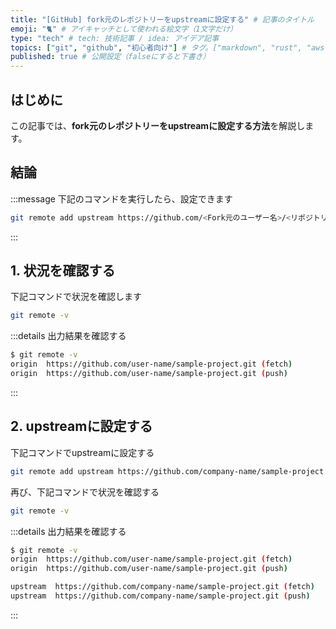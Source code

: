 ```yaml
---
title: "[GitHub] fork元のレポジトリーをupstreamに設定する" # 記事のタイトル
emoji: "🐈‍" # アイキャッチとして使われる絵文字（1文字だけ）
type: "tech" # tech: 技術記事 / idea: アイデア記事
topics: ["git", "github", "初心者向け"] # タグ。["markdown", "rust", "aws"]のように指定する
published: true # 公開設定（falseにすると下書き）
---
```



## はじめに

この記事では、**fork元のレポジトリーをupstreamに設定する方法**を解説します。

## 結論
:::message
下記のコマンドを実行したら、設定できます
```bash
git remote add upstream https://github.com/<Fork元のユーザー名>/<リポジトリ名>.git
```
:::

## 1. 状況を確認する
下記コマンドで状況を確認します
```bash
git remote -v
```

:::details 出力結果を確認する
```bash
$ git remote -v
origin  https://github.com/user-name/sample-project.git (fetch)
origin  https://github.com/user-name/sample-project.git (push)
```
:::

## 2. upstreamに設定する
下記コマンドでupstreamに設定する
```bash
git remote add upstream https://github.com/company-name/sample-project.git
```
再び、下記コマンドで状況を確認する
```bash
git remote -v
```
:::details 出力結果を確認する
```bash
$ git remote -v
origin  https://github.com/user-name/sample-project.git (fetch)
origin  https://github.com/user-name/sample-project.git (push)

upstream  https://github.com/company-name/sample-project.git (fetch)
upstream  https://github.com/company-name/sample-project.git (push)
```
:::
